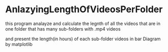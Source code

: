 # AnlazyingLengthOfVideosPerFolder

this program analayze and calculate the legnth of all the videos that are in one folder that has many sub-folders with .mp4 videos

and present the length(in hours) of each sub-folder videos in bar Diagram by matplotlib


